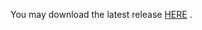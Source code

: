 You may download the latest release [HERE](https://github.com/martinroger/BebopPUDReader/releases/latest) .
